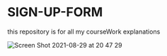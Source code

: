 # SIGN-UP-FORM

this repository is for all my courseWork  explanations

![Screen Shot 2021-08-29 at 20 47 29](https://user-images.githubusercontent.com/89732252/131260341-a5b426f2-9c49-45ab-9128-877aebc1adc2.png)
